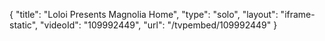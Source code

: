{
    "title": "Loloi Presents Magnolia Home",
    "type": "solo",
    "layout": "iframe-static",
    "videoId": "109992449",
    "url": "\/tvpembed\/109992449"
}